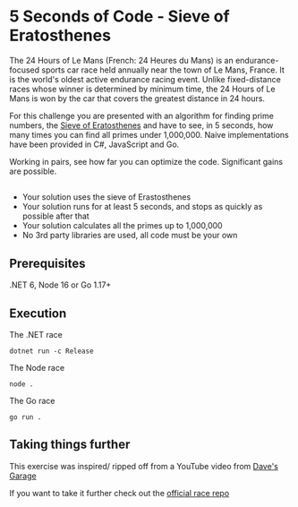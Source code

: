 # 5 Seconds of Code - Sieve of Eratosthenes

The 24 Hours of Le Mans (French: 24 Heures du Mans) is an endurance-focused sports car race held annually near the town of Le Mans, France. It is the world's oldest active endurance racing event. Unlike fixed-distance races whose winner is determined by minimum time, the 24 Hours of Le Mans is won by the car that covers the greatest distance in 24 hours.

For this challenge you are presented with an algorithm for finding prime numbers, the [Sieve of Eratosthenes](https://en.wikipedia.org/wiki/Sieve_of_Eratosthenes) and have to see, in 5 seconds, how many times you can find all primes under 1,000,000. Naive implementations have been provided in C#, JavaScript and Go.

Working in pairs, see how far you can optimize the code. Significant gains are possible.

##

* Your solution uses the sieve of Erastosthenes
* Your solution runs for at least 5 seconds, and stops as quickly as possible after that
* Your solution calculates all the primes up to 1,000,000
* No 3rd party libraries are used, all code must be your own

## Prerequisites

.NET 6, Node 16 or Go 1.17+

## Execution

The .NET race

```
dotnet run -c Release
```

The Node race

```
node .
```

The Go race

```
go run .
```

## Taking things further

This exercise was inspired/ ripped off from a YouTube video from [Dave's Garage](https://www.youtube.com/watch?v=D3h62rgewZM)

If you want to take it further check out the [official race repo](https://github.com/PlummersSoftwareLLC/Primes)
